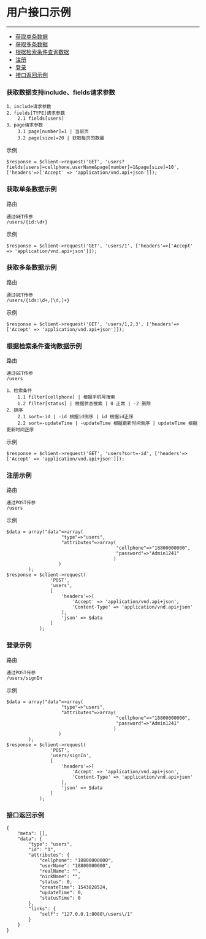 # 用户接口示例

---

* [获取单条数据](#获取单条数据)
* [获取多条数据](#获取多条数据)
* [根据检索条件查询数据](#根据检索条件查询数据)
* [注册](#注册)
* [登录](#登录)
* [接口返回示例](#接口返回示例)

### 获取数据支持include、fields请求参数

	1、include请求参数
	2、fields[TYPE]请求参数
	    2.1 fields[users]
	3、page请求参数
		3.1 page[number]=1 | 当前页
		3.2 page[size]=20 | 获取每页的数量

示例

	$response = $client->request('GET', 'users?fields[users]=cellphone,userName&page[number]=1&page[size]=10', ['headers'=>['Accept' => 'application/vnd.api+json']]);

### <a name="获取单条数据">获取单条数据示例</a>

路由

	通过GET传参
	/users/{id:\d+}

示例

	$response = $client->request('GET', 'users/1', ['headers'=>['Accept' => 'application/vnd.api+json']]);

### <a name="获取多条数据">获取多条数据示例</a>

路由

	通过GET传参
	/users/{ids:\d+,[\d,]+}

示例

	$response = $client->request('GET', 'users/1,2,3', ['headers'=>['Accept' => 'application/vnd.api+json']]);

### <a name="根据检索条件查询数据">根据检索条件查询数据示例</a>

路由

	通过GET传参
	/users

	1、检索条件
	    1.1 filter[cellphone] | 根据手机号搜索
	    1.2 filter[status] | 根据状态搜索 | 0 正常 | -2 删除
	2、排序
		2.1 sort=-id | -id 根据id倒序 | id 根据id正序
		2.2 sort=-updateTime | -updateTime 根据更新时间倒序 | updateTime 根据更新时间正序

示例

	$response = $client->request('GET', 'users?sort=-id', ['headers'=>['Accept' => 'application/vnd.api+json']]);

### <a name="注册">注册示例</a>

路由

	通过POST传参
	/users

示例

	$data = array("data"=>array(
						"type"=>"users",
	                    "attributes"=>array(
	                                        "cellphone"=>"18800000000",   
	                                        "password"=>"Admin1241"
	                                       )
	                   )
	        );
	$response = $client->request(
	                'POST',
	                'users',
	                [
	                    'headers'=>[
	                        'Accept' => 'application/vnd.api+json', 
	                        'Content-Type' => 'application/vnd.api+json'
	                    ],
	                    'json' => $data
	                ]
	            );

### <a name="登录">登录示例</a>

路由

	通过POST传参
	/users/signIn

示例

	$data = array("data"=>array(
						"type"=>"users",
	                    "attributes"=>array(
	                                        "cellphone"=>"18800000000",   
	                                        "password"=>"Admin1241"
	                                       )
	                   )
	        );
	$response = $client->request(
	                'POST',
	                'users/signIn',
	                [
	                    'headers'=>[
	                        'Accept' => 'application/vnd.api+json', 
	                        'Content-Type' => 'application/vnd.api+json'
	                    ],
	                    'json' => $data
	                ]
	            );

### <a name="接口返回示例">接口返回示例</a>

	{
	    "meta": [],
	    "data": {
	        "type": "users",
	        "id": "1",
	        "attributes": {
	            "cellphone": "18800000000",
	            "userName": "18800000000",
	            "realName": "",
	            "nickName": "",
	            "status": 0,
	            "createTime": 1543828524,
	            "updateTime": 0,
	            "statusTime": 0
	        },
	        "links": {
	            "self": "127.0.0.1:8080\/users\/1"
	        }
	    }
	}